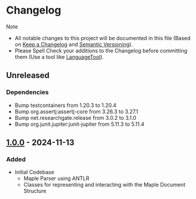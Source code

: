 # Changelog

> [!NOTE]
> - All notable changes to this project will be documented in this file (Based on [Keep a Changelog](https://keepachangelog.com/) and [Semantic Versioning](https://semver.org/spec/v2.0.0.html)).
> - Please Spell Check your additions to the Changelog before committing them (Use a tool like [LanguageTool](https://languagetool.org)).

## Unreleased

### Dependencies
- Bump testcontainers from 1.20.3 to 1.20.4
- Bump org.assertj:assertj-core from 3.26.3 to 3.27.1
- Bump net.researchgate.release from 3.0.2 to 3.1.0
- Bump org.junit.jupiter:junit-jupiter from 5.11.3 to 5.11.4


## [1.0.0](https://github.com/rotgruengelb/maple4j/releases/tag/1.0.0) - 2024-11-13
### Added
- Initial Codebase
  - Maple Parser using ANTLR
  - Classes for representing and interacting with the Maple Document Structure 
